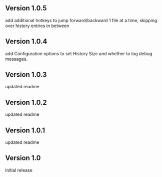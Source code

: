 ## Version 1.0.5

add additional hotkeys to jump forward/backward 1 file at a time, skipping over history entries in between

## Version 1.0.4

add Configuration options to set History Size and whether to log debug messages.

## Version 1.0.3

updated readme

## Version 1.0.2

updated readme

## Version 1.0.1

updated readme

## Version 1.0

Initial release
